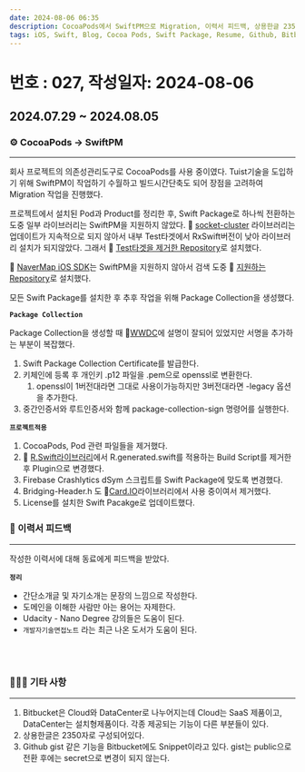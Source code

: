 ```yaml
---
date: 2024-08-06 06:35
description: CocoaPods에서 SwiftPM으로 Migration, 이력서 피드백, 상용한글 2350자, Github gist, Bitbucket Snippet
tags: iOS, Swift, Blog, Cocoa Pods, Swift Package, Resume, Github, Bitbucket
---
```

# 번호 : 027, 작성일자: 2024-08-06
## 2024.07.29 ~ 2024.08.05
### ⚙️ CocoaPods → SwiftPM

---

회사 프로젝트의 의존성관리도구로 CocoaPods를 사용 중이였다. Tuist기술을 도입하기 위해 SwiftPM이 작업하기 수월하고 빌드시간단축도 되어 장점을 고려하여 Migration 작업을 진행했다.

프로젝트에서 설치된 Pod과 Product를 정리한 후, Swift Package로 하나씩 전환하는 도중 일부 라이브러리는 SwiftPM을 지원하지 않았다. 🔗 [socket-cluster](https://github.com/sacOO7/socketcluster-client-swift) 라이브러리는 업데이트가 지속적으로 되지 않아서 내부 Test타겟에서 RxSwift버전이 낮아 라이브러리 설치가 되지않았다. 그래서 🔗 [Test타겟을 제거한 Repository](https://github.com/sookim-1/socketcluster-client-swift)로 설치했다.

🔗 [NaverMap iOS SDK](https://github.com/navermaps/ios-map-sdk)는 SwiftPM을 지원하지 않아서 검색 도중 🔗 [지원하는 Repository](https://github.com/jaemyeong/NMapsMap)로 설치했다.

모든 Swift Package를 설치한 후 추후 작업을 위해 Package Collection을 생성했다.



**`Package Collection`**

Package Collection을 생성할 때 🔗[WWDC](https://developer.apple.com/videos/play/wwdc2021/10197/)에 설명이 잘되어 있었지만 서명을 추가하는 부분이 복잡했다.

1. Swift Package Collection Certificate를 발급한다.
2. 키체인에 등록 후 개인키 .p12 파일을 .pem으로 openssl로 변환한다.
    1. openssl이 1버전대라면 그대로 사용이가능하지만 3버전대라면 -legacy 옵션을 추가한다.
3. 중간인증서와 루트인증서와 함께 package-collection-sign 명령어를 실행한다.


**`프로젝트적용`**

1. CocoaPods, Pod 관련 파일들을  제거했다.
2. 🔗 [R.Swift라이브러리](https://github.com/mac-cain13/R.swift)에서 R.generated.swift를 적용하는 Build Script를 제거한 후 Plugin으로 변경했다.
3. Firebase Crashlytics dSym 스크립트를  Swift Package에 맞도록 변경했다.
4. Bridging-Header.h 도 🔗[Card.IO](https://github.com/card-io/card.io-iOS-SDK)라이브러리에서 사용 중이여서 제거했다.
5. License를 설치한 Swift Pacakge로 업데이트했다.



### 📃 이력서 피드백

---

작성한 이력서에 대해 동료에게 피드백을 받았다.



**`정리`**

- 간단소개글 및 자기소개는 문장의 느낌으로 작성한다.
- 도메인을 이해한 사람만 아는 용어는 자제한다.
- Udacity - Nano Degree 강의들은 도움이 된다.
- `개발자기술면접노트` 라는 최근 나온 도서가 도움이 된다.

<br>
<br>

### 🙋🏻‍♂️ 기타 사항

---

1. Bitbucket은 Cloud와 DataCenter로 나누어지는데 Cloud는 SaaS 제품이고, DataCenter는 설치형제품이다. 각종 제공되는 기능이 다른 부분들이 있다.
2. 상용한글은 2350자로 구성되어있다.
3. Github gist 같은 기능을 Bitbucket에도 Snippet이라고 있다. gist는 public으로 전환 후에는 secret으로 변경이 되지 않는다.

